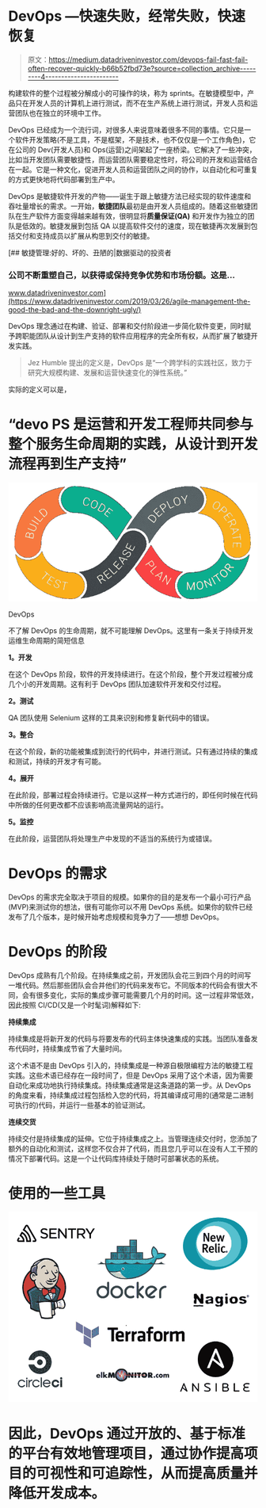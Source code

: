 # DevOps —快速失败，经常失败，快速恢复

> 原文：<https://medium.datadriveninvestor.com/devops-fail-fast-fail-often-recover-quickly-b66b52fbd73e?source=collection_archive---------4----------------------->

构建软件的整个过程被分解成小的可操作的块，称为 sprints。在敏捷模型中，产品只在开发人员的计算机上进行测试，而不在生产系统上进行测试，开发人员和运营团队也在独立的环境中工作。

DevOps 已经成为一个流行词，对很多人来说意味着很多不同的事情。它只是一个软件开发策略(不是工具，不是框架，不是技术，也不仅仅是一个工作角色)，它在公司的 Dev(开发人员)和 Ops(运营)之间架起了一座桥梁。它解决了一些冲突，比如当开发团队需要敏捷性，而运营团队需要稳定性时，将公司的开发和运营结合在一起。它是一种文化，促进开发人员和运营团队之间的协作，以自动化和可重复的方式更快地将代码部署到生产中。

DevOps 是敏捷软件开发的产物——诞生于跟上敏捷方法已经实现的软件速度和吞吐量增长的需求。一开始，**敏捷团队**最初是由开发人员组成的。随着这些敏捷团队在生产软件方面变得越来越有效，很明显将**质量保证(QA)** 和开发作为独立的团队是低效的。敏捷发展到包括 QA 以提高软件交付的速度，现在敏捷再次发展到包括交付和支持成员以扩展从构思到交付的敏捷。

[](https://www.datadriveninvestor.com/2019/03/26/agile-management-the-good-the-bad-and-the-downright-ugly/) [## 敏捷管理:好的、坏的、丑陋的|数据驱动的投资者

### 公司不断重塑自己，以获得或保持竞争优势和市场份额。这是…

www.datadriveninvestor.com](https://www.datadriveninvestor.com/2019/03/26/agile-management-the-good-the-bad-and-the-downright-ugly/) 

DevOps 理念通过在构建、验证、部署和交付阶段进一步简化软件变更，同时赋予跨职能团队从设计到生产支持的软件应用程序的完全所有权，从而扩展了敏捷开发实践。

> Jez Humble 提出的定义是，DevOps 是“一个跨学科的实践社区，致力于研究大规模构建、发展和运营快速变化的弹性系统。”

实际的定义可以是，

# **“devo PS 是运营和开发工程师共同参与整个服务生命周期的实践，从设计到开发流程再到生产支持**”

![](img/a656f93597973c043ba359f282f09abb.png)

DevOps

不了解 DevOps 的生命周期，就不可能理解 DevOps。这里有一条关于持续开发运维生命周期的简短信息

**1。开发**

在这个 DevOps 阶段，软件的开发持续进行。在这个阶段，整个开发过程被分成几个小的开发周期。这有利于 DevOps 团队加速软件开发和交付过程。

**2。测试**

QA 团队使用 Selenium 这样的工具来识别和修复新代码中的错误。

**3。整合**

在这个阶段，新的功能被集成到流行的代码中，并进行测试。只有通过持续的集成和测试，持续的开发才有可能。

**4。展开**

在此阶段，部署过程会持续进行。它是以这样一种方式进行的，即任何时候在代码中所做的任何更改都不应该影响高流量网站的运行。

**5。监控**

在此阶段，运营团队将处理生产中发现的不适当的系统行为或错误。

# DevOps 的需求

DevOps 的需求完全取决于项目的规模。如果你的目的是发布一个最小可行产品(MVP)来测试你的想法，很有可能你可以不用 DevOps 系统。如果你的软件已经发布了几个版本，是时候开始考虑规模和竞争力了——想想 DevOps。

# DevOps 的阶段

DevOps 成熟有几个阶段。在持续集成之前，开发团队会花三到四个月的时间写一堆代码。然后那些团队会合并他们的代码来发布它。不同版本的代码会有很大不同，会有很多变化，实际的集成步骤可能需要几个月的时间。这一过程非常低效，因此按照 CI/CD(又是一个时髦词)解释如下:

**持续集成**

持续集成是将新开发的代码与将要发布的代码主体快速集成的实践。当团队准备发布代码时，持续集成节省了大量时间。

这个术语不是由 DevOps 引入的，持续集成是一种源自极限编程方法的敏捷工程实践。这些术语已经存在一段时间了，但是 DevOps 采用了这个术语，因为需要自动化来成功地执行持续集成。持续集成通常是这条道路的第一步。从 DevOps 的角度来看，持续集成过程包括检入您的代码，将其编译成可用的(通常是二进制可执行的)代码，并运行一些基本的验证测试。

**连续交货**

持续交付是持续集成的延伸。它位于持续集成之上。当管理连续交付时，您添加了额外的自动化和测试，这样您不仅合并了代码，而且您几乎可以在没有人工干预的情况下部署代码。这是一个让代码库持续处于随时可部署状态的系统。

# 使用的一些工具

![](img/16d09903e4cc61bab3bcff3feefe41b2.png)

# 因此，DevOps 通过开放的、基于标准的平台有效地管理项目，通过协作提高项目的可视性和可追踪性，从而提高质量并降低开发成本。